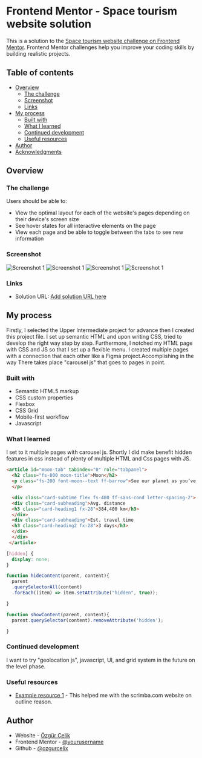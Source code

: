 # Frontend Mentor - Space tourism website solution

This is a solution to the [Space tourism website challenge on Frontend Mentor](https://www.frontendmentor.io/challenges/space-tourism-multipage-website-gRWj1URZ3). Frontend Mentor challenges help you improve your coding skills by building realistic projects. 

## Table of contents

- [Overview](#overview)
  - [The challenge](#the-challenge)
  - [Screenshot](#screenshot)
  - [Links](#links)
- [My process](#my-process)
  - [Built with](#built-with)
  - [What I learned](#what-i-learned)
  - [Continued development](#continued-development)
  - [Useful resources](#useful-resources)
- [Author](#author)
- [Acknowledgments](#acknowledgments)




## Overview

### The challenge

Users should be able to:

- View the optimal layout for each of the website's pages depending on their device's screen size
- See hover states for all interactive elements on the page
- View each page and be able to toggle between the tabs to see new information

### Screenshot

![Screenshot 1](.../assets/1.JPG)
![Screenshot 1](.../assets/2.JPG)
![Screenshot 1](.../assets/3.JPG)
![Screenshot 1](.../assets/4.JPG)


### Links

- Solution URL: [Add solution URL here](https://your-solution-url.com)


## My process

Firstly, I selected the Upper Intermediate project for advance then I created this project file. I set up semantic HTML and upon writing CSS, tried to develop the right way step by step. Furthermore, I notched my HTML page with CSS and JS so that I set up a flexible menu. I created multiple pages with a connection that each other like a Figma project.Accomplishing in the way There takes place "carousel js" that goes to pages in point.

### Built with

- Semantic HTML5 markup
- CSS custom properties
- Flexbox
- CSS Grid
- Mobile-first workflow
- Javascript



### What I learned

I set to it multiple pages with carousel js. Shortly I did make benefit hidden features in css instead of plenty of multiple HTML and Css pages with JS.

```html
<article id="moon-tab" tabindex="0" role="tabpanel">
  <h2 class="fs-800 moon-title">Moon</h2>
  <p class="fs-200 font-moon--text ff-barrow">See our planet as you’ve never seen it before. A perfect relaxing trip away to help regain perspective and come back refreshed. While you’re there, take in some history by visiting the Luna 2 and Apollo 11 landing sites.
  </p>

  <div class="card-subtime flex fs-400 ff-sans-cond letter-spacing-2">
  <div class="card-subheading">Avg. distance
  <h3 class="card-heading1 fx-28">384,400 km</h3>
  </div>
  <div class="card-subheading">Est. travel time
  <h3 class="card-heading2 fx-28">3 days</h3>
  </div>
  </div>
 </article>
```
```css
[hidden] {
  display: none;
}
```
```js
function hideContent(parent, content){
  parent
  .querySelectorAll(content)
  .forEach((item) => item.setAttribute("hidden", true));

}

function showContent(parent, content){
  parent.querySelector(content).removeAttribute('hidden');

}
```


### Continued development

I want to try "geolocation js", javascript, UI, and grid system in the future on the level phase.

### Useful resources

- [Example resource 1](https://scrimba.com/) - This helped me with the scrimba.com website on outline reason. 



## Author

- Website - [Özgür Çelik](https://ozgurcelik.hashnode.dev/)
- Frontend Mentor - [@yourusername](https://www.frontendmentor.io/profile/ozgurcc1)
- Github - [@ozgurcelix](https://github.com/ozgurcelix)


